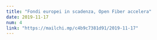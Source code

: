 ```yaml
---
title: "Fondi europei in scadenza, Open Fiber accelera"
date: 2019-11-17
num: 4
link: "https://mailchi.mp/c4b9c7381d91/2019-11-17"
---
```

